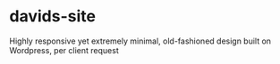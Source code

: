 # davids-site
Highly responsive yet extremely minimal, old-fashioned design built on Wordpress, per client request
